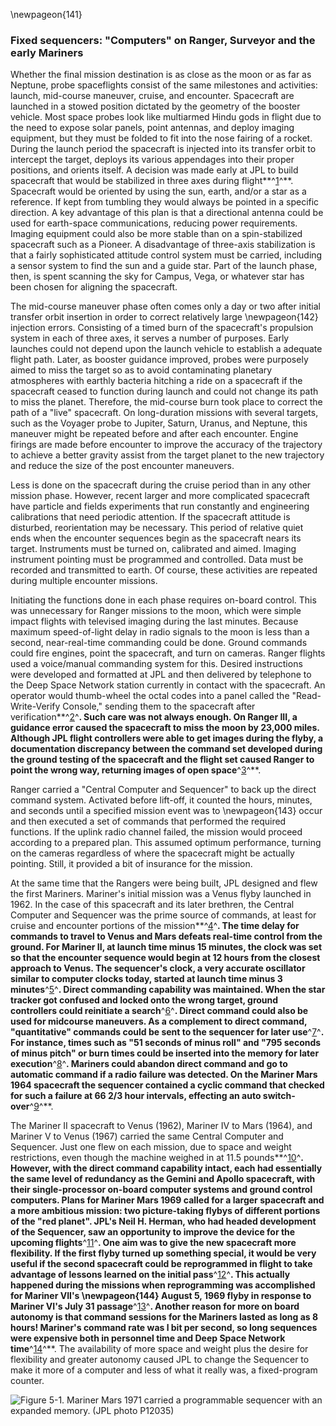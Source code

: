 \newpageon{141}

### Fixed sequencers: "Computers" on Ranger, Surveyor and the early Mariners

Whether the final mission destination is as close as the
moon or as far as Neptune, probe spaceflights consist of the same
milestones and activities: launch, mid-course maneuver, cruise, and
encounter. Spacecraft are launched in a stowed position dictated by the
geometry of the booster vehicle. Most space probes look like multiarmed
Hindu gods in flight due to the need to expose solar panels, point
antennas, and deploy imaging equipment, but they must be folded to fit
into the nose fairing of a rocket. During the launch period the
spacecraft is injected into its transfer orbit to intercept the target,
deploys its various appendages into their proper positions, and orients
itself. A decision was made early at JPL to build spacecraft that would
be stabilized in three axes during flight**^[1](Source5.html)^**.
Spacecraft would be oriented by using the sun, earth, and/or a star as a
reference. If kept from tumbling they would always be pointed in a
specific direction. A key advantage of this plan is that a directional
antenna could be used for earth-space communications, reducing power
requirements. Imaging equipment could also be more stable than on a
spin-stabilized spacecraft such as a Pioneer. A disadvantage of
three-axis stabilization is that a fairly sophisticated attitude control
system must be carried, including a sensor system to find the sun and a
guide star. Part of the launch phase, then, is spent scanning the sky
for Campus, Vega, or whatever star has been chosen for aligning the
spacecraft.

The mid-course maneuver phase often comes only a day or two after
initial transfer orbit insertion in order to correct relatively large
\newpageon{142} injection errors. Consisting of a timed burn of the
spacecraft's propulsion system in each of three axes, it serves a number
of purposes. Early launches could not depend upon the launch vehicle to
establish a adequate flight path. Later, as booster guidance improved,
probes were purposely aimed to miss the target so as to avoid
contaminating planetary atmospheres with earthly bacteria hitching a
ride on a spacecraft if the spacecraft ceased to function during launch
and could not change its path to miss the planet. Therefore, the
mid-course burn took place to correct the path of a "live" spacecraft.
On long-duration missions with several targets, such as the Voyager
probe to Jupiter, Saturn, Uranus, and Neptune, this maneuver might be
repeated before and after each encounter. Engine firings are made before
encounter to improve the accuracy of the trajectory to achieve a better
gravity assist from the target planet to the new trajectory and reduce
the size of the post encounter maneuvers.

Less is done on the spacecraft during the cruise period than in any
other mission phase. However, recent larger and more complicated
spacecraft have particle and fields experiments that run constantly and
engineering calibrations that need periodic attention. If the spacecraft
attitude is disturbed, reorientation may be necessary. This period of
relative quiet ends when the encounter sequences begin as the spacecraft
nears its target. Instruments must be turned on, calibrated and aimed.
Imaging instrument pointing must be programmed and controlled. Data must
be recorded and transmitted to earth. Of course, these activities are
repeated during multiple encounter missions.

Initiating the functions done in each phase requires on-board control.
This was unnecessary for Ranger missions to the moon, which were simple
impact flights with televised imaging during the last minutes. Because
maximum speed-of-light delay in radio signals to the moon is less than a
second, near-real-time commanding could be done. Ground commands could
fire engines, point the spacecraft, and turn on cameras. Ranger flights
used a voice/manual commanding system for this. Desired instructions
were developed and formatted at JPL and then delivered by telephone to
the Deep Space Network station currently in contact with the spacecraft.
An operator would thumb-wheel the octal codes into a panel called the
"Read-Write-Verify Console," sending them to the spacecraft after
verification**^[2](Source5.html)^**. Such care was not always enough. On
Ranger III, a guidance error caused the spacecraft to miss the moon by
23,000 miles. Although JPL flight controllers were able to get images
during the flyby, a documentation discrepancy between the command set
developed during the ground testing of the spacecraft and the flight set
caused Ranger to point the wrong way, returning images of open
space**^[3](Source5.html)^**.

Ranger carried a "Central Computer and Sequencer" to back up the direct
command system. Activated before lift-off, it counted the hours,
minutes, and seconds until a specified mission event was to \newpageon{143}
occur and then executed a set of commands that performed the required
functions. If the uplink radio channel failed, the mission would proceed
according to a prepared plan. This assumed optimum performance, turning
on the cameras regardless of where the spacecraft might be actually
pointing. Still, it provided a bit of insurance for the mission.

At the same time that the Rangers were being built, JPL designed and
flew the first Mariners. Mariner's initial mission was a Venus flyby
launched in 1962. In the case of this spacecraft and its later brethren,
the Central Computer and Sequencer was the prime source of commands, at
least for cruise and encounter portions of the
mission**^[4](Source5.html)^**. The time delay for commands to travel to
Venus and Mars defeats real-time control from the ground. For Mariner
II, at launch time minus 15 minutes, the clock was set so that the
encounter sequence would begin at 12 hours from the closest approach to
Venus. The sequencer's clock, a very accurate oscillator similar to
computer clocks today, started at launch time minus 3
minutes**^[5](Source5.html)^**. Direct commanding capability was
maintained. When the star tracker got confused and locked onto the wrong
target, ground controllers could reinitiate a
search**^[6](Source5.html)^**. Direct command could also be used for
midcourse maneuvers. As a complement to direct command, "quantitative"
commands could be sent to the sequencer for later
use**^[7](Source5.html)^**. For instance, times such as "51 seconds of
minus roll" and "795 seconds of minus pitch" or burn times could be
inserted into the memory for later execution**^[8](Source5.html)^**.
Mariners could abandon direct command and go to automatic command if a
radio failure was detected. On the Mariner Mars 1964 spacecraft the
sequencer contained a cyclic command that checked for such a failure at
66 2/3 hour intervals, effecting an auto
switch-over**^[9](Source5.html)^**.

The Mariner II spacecraft to Venus (1962), Mariner IV to Mars (1964),
and Mariner V to Venus (1967) carried the same Central Computer and
Sequencer. Just one flew on each mission, due to space and weight
restrictions, even though the machine weighed in at 11.5
pounds**^[10](Source5.html)^**. However, with the direct command
capability intact, each had essentially the same level of redundancy as
the Gemini and Apollo spacecraft, with their single-processor on-board
computer systems and ground control computers. Plans for Mariner Mars
1969 called for a larger spacecraft and a more ambitious mission: two
picture-taking flybys of different portions of the "red planet". JPL's
Neil H. Herman, who had headed development of the Sequencer, saw an
opportunity to improve the device for the upcoming
flights**^[11](Source5.html)^**. One aim was to give the new spacecraft
more flexibility. If the first flyby turned up something special, it
would be very useful if the second spacecraft could be reprogrammed in
flight to take advantage of lessons learned on the initial
pass**^[12](Source5.html)^**. This actually happened during the missions
when reprogramming was accomplished for Mariner VII's \newpageon{144} August
5, 1969 flyby in response to Mariner VI's July 31
passage**^[13](Source5.html)^**. Another reason for more on board
autonomy is that command sessions for the Mariners lasted as long as 8
hours! Mariner's command rate was l bit per second, so long sequences
were expensive both in personnel time and Deep Space Network
time**^[14](Source5.html)^**. The availability of more space and weight
plus the desire for flexibility and greater autonomy caused JPL to
change the Sequencer to make it more of a computer and less of what it
really was, a fixed-program counter.

![Figure 5-1. Mariner Mars 1971 carried a programmable sequencer with an
expanded memory. (JPL photo P12035)](images/p144.jpg)
